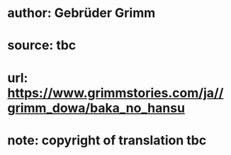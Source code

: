 # author: Gebrüder Grimm
# source: tbc
# url: https://www.grimmstories.com/ja//grimm_dowa/baka_no_hansu
# note: copyright of translation tbc


